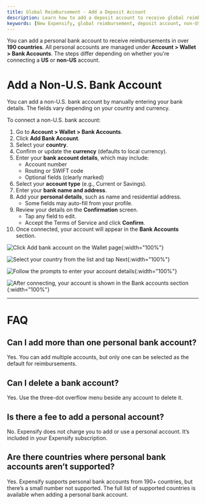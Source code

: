 ```yaml
---
title: Global Reimbursement - Add a Deposit Account
description: Learn how to add a deposit account to receive global reimbursements.
keywords: [New Expensify, global reimbursement, deposit account, non-US bank account]
---
```


<div id="new-expensify" markdown="1">

You can add a personal bank account to receive reimbursements in over **190 countries**. All personal accounts are managed under **Account > Wallet > Bank Accounts**. The steps differ depending on whether you're connecting a **US** or **non-US** account.

# Add a Non-U.S. Bank Account

You can add a non-U.S. bank account by manually entering your bank details. The fields vary depending on your country and currency.

To connect a non-U.S. bank account:

1. Go to **Account > Wallet > Bank Accounts**.
2. Click **Add Bank Account**.
3. Select your **country**.
4. Confirm or update the **currency** (defaults to local currency).
5. Enter your **bank account details**, which may include:
   - Account number
   - Routing or SWIFT code
   - Optional fields (clearly marked)
6. Select your **account type** (e.g., Current or Savings).
7. Enter your **bank name and address**.
8. Add your **personal details**, such as name and residential address.
   - Some fields may auto-fill from your profile.
9. Review your details on the **Confirmation** screen.
   - Tap any field to edit.
   - Accept the Terms of Service and click **Confirm**.
10. Once connected, your account will appear in the **Bank Accounts** section.

![Click Add bank account on the Wallet page]({{site.url}}/assets/images/ExpensiHelp-DepositAccount-1.png){:width="100%"}

![Select your country from the list and tap Next]({{site.url}}/assets/images/ExpensiHelp-DepositAccount-4.png){:width="100%"}

![Follow the prompts to enter your account details]({{site.url}}/assets/images/ExpensiHelp-DepositAccount-5.png){:width="100%"}

![After connecting, your account is shown in the Bank accounts section]({{site.url}}/assets/images/ExpensiHelp-DepositAccount-6.png){:width="100%"}

---

# FAQ

## Can I add more than one personal bank account?

Yes. You can add multiple accounts, but only one can be selected as the default for reimbursements.

## Can I delete a bank account?

Yes. Use the three-dot overflow menu beside any account to delete it. 

## Is there a fee to add a personal account?

No. Expensify does not charge you to add or use a personal account. It’s included in your Expensify subscription. 

## Are there countries where personal bank accounts aren’t supported?

Yes. Expensify supports personal bank accounts from 190+ countries, but there’s a small number not supported. The full list of supported countries is available when adding a personal bank account. 

</div>

